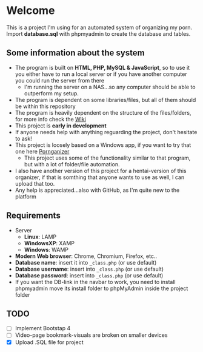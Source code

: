 # Welcome
This is a project I'm using for an automated system of organizing my porn. Import **database.sql** with phpmyadmin to create the database and tables.

## Some information about the system
- The program is built on **HTML, PHP, MySQL & JavaScript**, so to use it you either have to run a local server or if you have another computer you could run the server from there
  - I'm running the server on a NAS...so any computer should be able to outperform my setup.
- The program is dependent on some libraries/files, but all of them should be within this repository
- The program is heavily dependent on the structure of the files/folders, for more info check the [Wiki](../../wiki)
- This project is **early in development**
- If anyone needs help with anything reguarding the project, don't hesitate to ask!
- This project is loosely based on a Windows app, if you want to try that one here [Pornganizer](https://pornganizer.org)
  - This project uses some of the functionality similar to that program, but with a lot of folder/file automation.
- I also have another version of this project for a hentai-version of this organizer, if that is somthing that anyone wants to use as well, I can upload that too.
- Any help is appreciated...also with GitHub, as I'm quite new to the platform

## Requirements
- Server
  - **Linux**: LAMP
  - **WindowsXP**: XAMP
  - **Windows**: WAMP
- **Modern Web browser**: Chrome, Chromium, Firefox, etc..
- **Database name**: insert it into ```_class.php``` (or use default)
- **Database username**: insert into ```_class.php``` (or use default)
- **Database password**: insert into ```_class.php``` (or use default)
- If you want the DB-link in the navbar to work, you need to install phpmyadmin move its install folder to phpMyAdmin inside the project folder

## TODO
- [ ] Implement Bootstap 4
- [ ] Video-page bookmark-visuals are broken on smaller devices
- [x] Upload .SQL file for project
